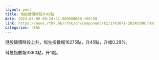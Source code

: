 ```yaml
---
layout: post
title: 恒指競價時段升45點
date: 2024-03-08 09:24:41.000000000 +08:00
link: https://news.rthk.hk/rthk/ch/component/k2/1743671-20240308.htm
categories: rthk
---
```


港股競價時段上升，恒生指數報16275點，升45點，升幅0.28%。

科技指數報3360點，升1點。
